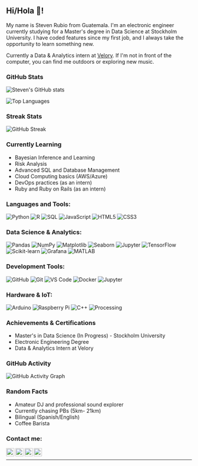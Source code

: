 ## Hi/Hola 👋!
My name is Steven Rubio from Guatemala. I'm an electronic engineer currently studying for a Master's degree in Data Science at Stockholm University.
I have coded features since my first job, and I always take the opportunity to learn something new. 

Currently a Data & Analytics intern at [Velory](https://velory.com/).
If I'm not in front of the computer, you can find me outdoors or exploring new music. 

### GitHub Stats
![Steven's GitHub stats](https://github-readme-stats.vercel.app/api?username=hiramRV&show_icons=true&theme=radical)

![Top Languages](https://github-readme-stats.vercel.app/api/top-langs/?username=hiramRV&layout=compact&theme=radical)

### Streak Stats
![GitHub Streak](https://github-readme-streak-stats.herokuapp.com/?user=hiramRV&theme=radical)

### Currently Learning
- Bayesian Inference and Learning
- Risk Analysis
- Advanced SQL and Database Management
- Cloud Computing basics (AWS/Azure)
- DevOps practices (as an intern)
- Ruby and Ruby on Rails (as an intern)

### Languages and Tools:

![Python](https://img.shields.io/badge/python-3670A0?style=for-the-badge&logo=python&logoColor=ffdd54)
![R](https://img.shields.io/badge/r-%23276DC3.svg?style=for-the-badge&logo=r&logoColor=white)
![SQL](https://img.shields.io/badge/sql-%23CC2927.svg?style=for-the-badge&logo=microsoft-sql-server&logoColor=white)
![JavaScript](https://img.shields.io/badge/javascript-%23323330.svg?style=for-the-badge&logo=javascript&logoColor=%23F7DF1E)
![HTML5](https://img.shields.io/badge/html5-%23E34F26.svg?style=for-the-badge&logo=html5&logoColor=white)
![CSS3](https://img.shields.io/badge/css3-%231572B6.svg?style=for-the-badge&logo=css3&logoColor=white)

### Data Science & Analytics:
![Pandas](https://img.shields.io/badge/pandas-%23150458.svg?style=for-the-badge&logo=pandas&logoColor=white)
![NumPy](https://img.shields.io/badge/numpy-%23013243.svg?style=for-the-badge&logo=numpy&logoColor=white)
![Matplotlib](https://img.shields.io/badge/Matplotlib-%23ffffff.svg?style=for-the-badge&logo=Matplotlib&logoColor=black)
![Seaborn](https://img.shields.io/badge/Seaborn-3670A0?style=for-the-badge&logo=seaborn&logoColor=white)
![Jupyter](https://img.shields.io/badge/jupyter-%23FA0F00.svg?style=for-the-badge&logo=jupyter&logoColor=white)
![TensorFlow](https://img.shields.io/badge/TensorFlow-%23FF6F00.svg?style=for-the-badge&logo=TensorFlow&logoColor=white)
![Scikit-learn](https://img.shields.io/badge/scikit--learn-%23F7931E.svg?style=for-the-badge&logo=scikit-learn&logoColor=white)
![Grafana](https://img.shields.io/badge/grafana-%23F46800.svg?style=for-the-badge&logo=grafana&logoColor=white)
![MATLAB](https://img.shields.io/badge/MATLAB-%23e16737.svg?style=for-the-badge&logo=MathWorks&logoColor=white)

### Development Tools:
![GitHub](https://img.shields.io/badge/github-%23121011.svg?style=for-the-badge&logo=github&logoColor=white)
![Git](https://img.shields.io/badge/git-%23F05033.svg?style=for-the-badge&logo=git&logoColor=white)
![VS Code](https://img.shields.io/badge/VS%20Code-0078d7.svg?style=for-the-badge&logo=visual-studio-code&logoColor=white)
![Docker](https://img.shields.io/badge/docker-%230db7ed.svg?style=for-the-badge&logo=docker&logoColor=white)
![Jupyter](https://img.shields.io/badge/jupyter-%23FA0F00.svg?style=for-the-badge&logo=jupyter&logoColor=white)

### Hardware & IoT:
![Arduino](https://img.shields.io/badge/-Arduino-00979D?style=for-the-badge&logo=Arduino&logoColor=white)
![Raspberry Pi](https://img.shields.io/badge/-Raspberry_Pi-C51A4A?style=for-the-badge&logo=Raspberry-Pi&logoColor=white)
![C++](https://img.shields.io/badge/c++-%2300599C.svg?style=for-the-badge&logo=c%2B%2B&logoColor=white)
![Processing](https://img.shields.io/badge/Processing-0096D8?style=for-the-badge&logo=processing-foundation&logoColor=white)

### Achievements & Certifications
- Master's in Data Science (In Progress) - Stockholm University
- Electronic Engineering Degree
- Data & Analytics Intern at Velory

### GitHub Activity
![GitHub Activity Graph](https://github-readme-activity-graph.vercel.app/graph?username=hiramRV&theme=radical)

### Random Facts
- Amateur DJ and professional sound explorer
- Currently chasing PBs (5km- 21km)
- Bilingual (Spanish/English)
- Coffee Barista 

### Contact me:

[<img align="left" alt="stevenRV | LinkedIn" width="22px" src="https://cdn.jsdelivr.net/npm/simple-icons@v3/icons/linkedin.svg" />](https://www.linkedin.com/in/steven-rubio-vasquez-2431ab1a6/)
[<img align="left" alt="stevenRV | Soundcloud" width="22px" src="https://cdn.jsdelivr.net/npm/simple-icons@v3/icons/soundcloud.svg" />](https://soundcloud.com/canchegenerico)
[<img align="left" alt="stevenRV | GitHub" width="22px" src="https://cdn.jsdelivr.net/npm/simple-icons@v3/icons/github.svg" />](https://github.com/stevenrubio)
[<img align="left" alt="stevenRV | Email" width="22px" src="https://cdn.jsdelivr.net/npm/simple-icons@v3/icons/gmail.svg" />](mailto:steven.rubio@example.com)
<br />

---

